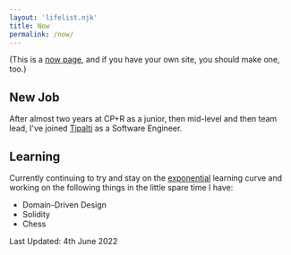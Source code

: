 ```yaml
---
layout: 'lifelist.njk'
title: Now
permalink: /now/
---
```


<p class="small muted">(This is a <a href="https://nownownow.com/about">now page</a>, and if you have your own site, you should make one, too.) </p>

## New Job

After almost two years at CP+R as a junior, then mid-level and then team lead, I've joined [Tipalti](https://tipalti.com/) as a Software Engineer.

## Learning

Currently continuing to try and stay on the [exponential](https://blog.samaltman.com/how-to-be-successful) learning curve and working on the following things in the little spare time I have:

- Domain-Driven Design
- Solidity
- Chess

<p class="small muted">Last Updated: 4th June 2022</p>
